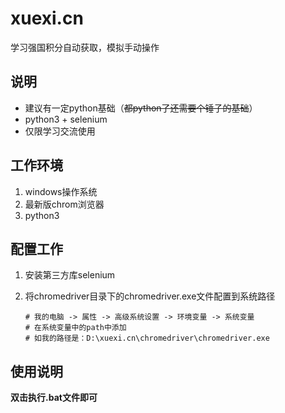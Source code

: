 # xuexi.cn

学习强国积分自动获取，模拟手动操作

## 说明

- 建议有一定python基础（~~都python了还需要个锤子的基础~~）
- python3 + selenium
- 仅限学习交流使用

## 工作环境

1. windows操作系统
2. 最新版chrom浏览器
3. python3

## 配置工作

1. 安装第三方库selenium

2. 将chromedriver目录下的chromedriver.exe文件配置到系统路径

   ```
   # 我的电脑 -> 属性 -> 高级系统设置 -> 环境变量 -> 系统变量
   # 在系统变量中的path中添加
   # 如我的路径是：D:\xuexi.cn\chromedriver\chromedriver.exe
   ```

## 使用说明

**双击执行.bat文件即可**

